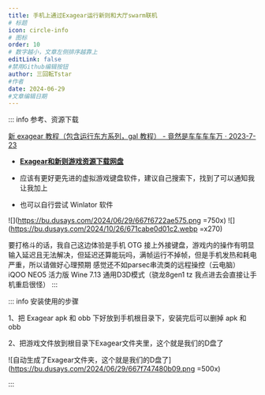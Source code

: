 ```yaml
---
title: 手机上通过Exagear运行新则和大厅swarm联机
# 标题
icon: circle-info
# 图标
order: 10
# 数字越小，文章左侧排序越靠上
editLink: false
#禁用Github编辑按钮
author: 三回転Tstar
#作者
date: 2024-06-29
#文章编辑日期
---
```


::: info 参考、资源下载

[新 exagear 教程（包含运行东方系列，gal 教程） - 竟然是车车车车万 · 2023-7-23](https://www.bilibili.com/video/BV1jm4y1L7cu/)

- [**Exagear和新则游戏资源下载网盘**](/about/#%E9%9D%9E%E6%83%B3%E5%A4%A9%E5%88%99%E8%B5%84%E6%BA%90%E4%B8%8B%E8%BD%BD%E6%8C%87%E8%B7%AF)

- 应该有更好更先进的虚拟游戏键盘软件，建议自己搜索下，找到了可以通知我让我加上

- 也可以自行尝试 Winlator 软件

![](https://bu.dusays.com/2024/06/29/667f6722ae575.png =750x)  ![](https://bu.dusays.com/2024/10/26/671cabe0d01c2.webp =x270)


要打格斗的话，我自己这边体验是手机 OTG 接上外接键盘，游戏内的操作有明显输入延迟且无法解决，但延迟还算能玩吗，满帧运行不掉帧，但是手机发热和耗电严重，所以请做好心理预期
感觉还不如parsec串流类的远程操控（云电脑）
iQOO NEO5 活力版
Wine 7.13
通用D3D模式（骁龙8gen1 tz 我点进去会直接让手机重启很怪）
:::

::: info 安装使用的步骤

1、把 Exagear apk 和 obb 下好放到手机根目录下，安装完后可以删掉 apk 和 obb

2、把游戏文件放到根目录下Exagear文件夹里，这个就是我们的D盘了

![自动生成了Exagear文件夹，这个就是我们的D盘了](https://bu.dusays.com/2024/06/29/667f747480b09.png =500x)

:::







